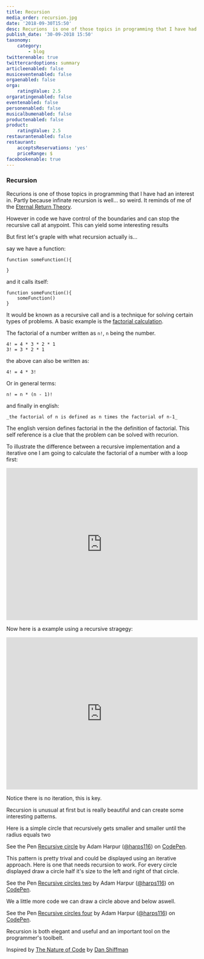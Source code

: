 ```yaml
---
title: Recursion
media_order: recursion.jpg
date: '2018-09-30T15:50'
desc: Recurions  is one of those topics in programming that I have had an interest in. Partly because infinate recursion is well... so weird.
publish_date: '30-09-2018 15:50'
taxonomy:
    category:
        - blog
twitterenable: true
twittercardoptions: summary
articleenabled: false
musiceventenabled: false
orgaenabled: false
orga:
    ratingValue: 2.5
orgaratingenabled: false
eventenabled: false
personenabled: false
musicalbumenabled: false
productenabled: false
product:
    ratingValue: 2.5
restaurantenabled: false
restaurant:
    acceptsReservations: 'yes'
    priceRange: $
facebookenable: true
---
```


### Recursion

Recurions  is one of those topics in programming that I have had an interest in. Partly because infinate recursion is well... so weird. It reminds of me of the [Eternal Return Theory](https://en.wikipedia.org/wiki/Eternal_return). 


However in code we have control of the boundaries and can stop the recursive call at anypoint. This can yield some interesting results

But first let's graple with what recursion actually is...

say we have a function:

```
function someFunction(){

}
```

and it calls itself:

```
function someFunction(){
	someFunction()
}
```

It would be known as a recursive call and is a technique for solving certain types of problems. A basic example is the [factorial calculation](https://en.wikipedia.org/wiki/Factorial).

The factorial of a number written as `n!`, `n` being the number.

```
4! = 4 * 3 * 2 * 1
3! = 3 * 2 * 1

```

the above can also be written as:

```
4! = 4 * 3!

```

Or in general terms:

```
n! = n * (n - 1)!

```

and finally in english:

```
_the factorial of n is defined as n times the factorial of n-1_

```

The english version defines factorial in the the definition of factorial. This self reference is a clue that the problem can be solved with recurion.

To illustrate the difference between a recursive implementation and a iterative one I am going to calculate the factorial of a number with a loop first:

<iframe height="400px" width="100%" src="https://repl.it/@harps116/iterative-factorial?lite=true" scrolling="no" frameborder="no" allowtransparency="true" allowfullscreen="true" sandbox="allow-forms allow-pointer-lock allow-popups allow-same-origin allow-scripts allow-modals"></iframe>

Now here is a example using a recursive stragegy:

<iframe height="400px" width="100%" src="https://repl.it/@harps116/recursive-factorial?lite=true" scrolling="no" frameborder="no" allowtransparency="true" allowfullscreen="true" sandbox="allow-forms allow-pointer-lock allow-popups allow-same-origin allow-scripts allow-modals"></iframe>

Notice there is no iteration, this is key. 

Recursion is unusual at first but is really beautiful and can create some interesting patterns.


Here is a simple circle that recursively gets smaller and smaller until the radius equals two

<p data-height="265" data-theme-id="0" data-slug-hash="aROOmX" data-default-tab="js,result" data-user="harps116" data-pen-title="Recursive circle" class="codepen">See the Pen <a href="https://codepen.io/harps116/pen/aROOmX/">Recursive circle</a> by Adam Harpur (<a href="https://codepen.io/harps116">@harps116</a>) on <a href="https://codepen.io">CodePen</a>.</p>
<script async src="https://static.codepen.io/assets/embed/ei.js"></script>

This pattern is pretty trival and could be displayed using an iterative approach. Here is one that needs recursion to work. For every circle displayed draw a circle half it's size to the left and right of that circle.

<p data-height="265" data-theme-id="0" data-slug-hash="xyGGge" data-default-tab="js,result" data-user="harps116" data-pen-title="Recursive circles two" class="codepen">See the Pen <a href="https://codepen.io/harps116/pen/xyGGge/">Recursive circles two</a> by Adam Harpur (<a href="https://codepen.io/harps116">@harps116</a>) on <a href="https://codepen.io">CodePen</a>.</p>
<script async src="https://static.codepen.io/assets/embed/ei.js"></script>

We a little more code we can draw a circle above and below aswell.

<p data-height="265" data-theme-id="0" data-slug-hash="QZbbGq" data-default-tab="js,result" data-user="harps116" data-pen-title="Recursive circles four" class="codepen">See the Pen <a href="https://codepen.io/harps116/pen/QZbbGq/">Recursive circles four</a> by Adam Harpur (<a href="https://codepen.io/harps116">@harps116</a>) on <a href="https://codepen.io">CodePen</a>.</p>
<script async src="https://static.codepen.io/assets/embed/ei.js"></script>


Recursion is both elegant and useful and an important tool on the programmer's toolbelt.

Inspired by [The Nature of Code](https://natureofcode.com/book/chapter-8-fractals/) by [Dan Shiffman](https://shiffman.net/)